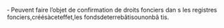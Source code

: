 ‐ Peuvent faire l’objet de confirmation de droits fonciers dan s les registres fonciers,créésàceteffet,les fondsdeterrebâtisounonbâ tis.